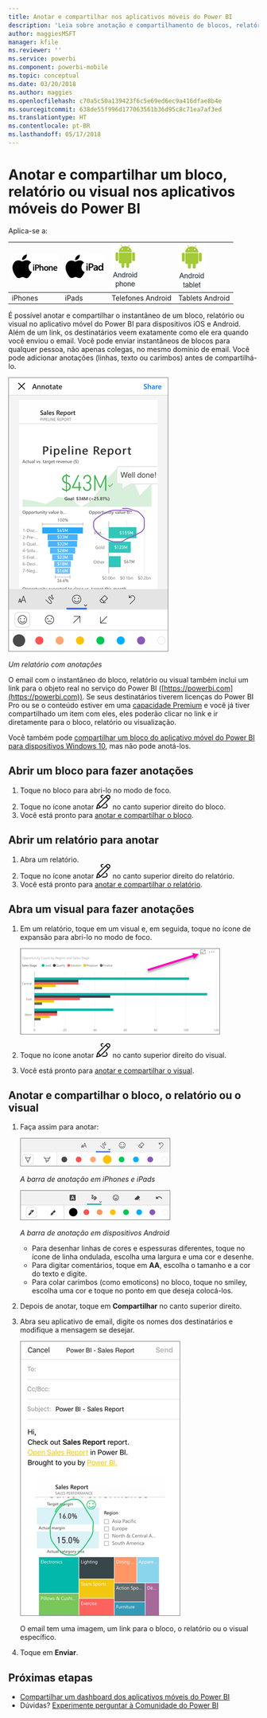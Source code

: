 ```yaml
---
title: Anotar e compartilhar nos aplicativos móveis do Power BI
description: 'Leia sobre anotação e compartilhamento de blocos, relatórios e visuais do aplicativo móvel do Microsoft Power BI para iOS e Android. '
author: maggiesMSFT
manager: kfile
ms.reviewer: ''
ms.service: powerbi
ms.component: powerbi-mobile
ms.topic: conceptual
ms.date: 03/20/2018
ms.author: maggies
ms.openlocfilehash: c70a5c50a139423f6c5e69ed6ec9a416dfae8b4e
ms.sourcegitcommit: 638de55f996d177063561b36d95c8c71ea7af3ed
ms.translationtype: HT
ms.contentlocale: pt-BR
ms.lasthandoff: 05/17/2018
---
```

# <a name="annotate-and-share-a-tile-report-or-visual-in-power-bi-mobile-apps"></a>Anotar e compartilhar um bloco, relatório ou visual nos aplicativos móveis do Power BI
Aplica-se a:

| ![iPhone](media/mobile-annotate-and-share-a-tile-from-the-mobile-apps/iphone-logo-50-px.png) | ![iPad](media/mobile-annotate-and-share-a-tile-from-the-mobile-apps/ipad-logo-50-px.png) | ![Telefone Android](media/mobile-annotate-and-share-a-tile-from-the-mobile-apps/android-phone-logo-50-px.png) | ![Tablet Android](media/mobile-annotate-and-share-a-tile-from-the-mobile-apps/android-tablet-logo-50-px.png) |
|:--- |:--- |:--- |:--- |
| iPhones |iPads |Telefones Android |Tablets Android |

É possível anotar e compartilhar o instantâneo de um bloco, relatório ou visual no aplicativo móvel do Power BI para dispositivos iOS e Android. Além de um link, os destinatários veem exatamente como ele era quando você enviou o email. Você pode enviar instantâneos de blocos para qualquer pessoa, não apenas colegas, no mesmo domínio de email. Você pode adicionar anotações (linhas, texto ou carimbos) antes de compartilhá-lo.

![Relatório com anotações](media/mobile-annotate-and-share-a-tile-from-the-mobile-apps/power-bi-iphone-annotate.png)

*Um relatório com anotações*

O email com o instantâneo do bloco, relatório ou visual também inclui um link para o objeto real no serviço do Power BI ([https://powerbi.com](https://powerbi.com)). Se seus destinatários tiverem licenças do Power BI Pro ou se o conteúdo estiver em uma [capacidade Premium](service-premium.md) e você já tiver compartilhado um item com eles, eles poderão clicar no link e ir diretamente para o bloco, relatório ou visualização. 

Você também pode [compartilhar um bloco do aplicativo móvel do Power BI para dispositivos Windows 10](mobile-share-tile-windows-10-phone-app.md), mas não pode anotá-los.

## <a name="open-a-tile-for-annotating"></a>Abrir um bloco para fazer anotações
1. Toque no bloco para abri-lo no modo de foco.
2. Toque no ícone anotar ![Ícone Anotar](media/mobile-annotate-and-share-a-tile-from-the-mobile-apps/power-bi-ios-annotate-icon.png) no canto superior direito do bloco.
3. Você está pronto para [anotar e compartilhar o bloco](mobile-annotate-and-share-a-tile-from-the-mobile-apps.md#annotate-and-share-the-tile-report-or-visual).

## <a name="open-a-report-for-annotating"></a>Abrir um relatório para anotar
1. Abra um relatório. 
2. Toque no ícone anotar ![Ícone Anotar](media/mobile-annotate-and-share-a-tile-from-the-mobile-apps/power-bi-ios-annotate-icon.png) no canto superior direito do relatório.
3. Você está pronto para [anotar e compartilhar o relatório](mobile-annotate-and-share-a-tile-from-the-mobile-apps.md#annotate-and-share-the-tile-report-or-visual).

## <a name="open-a-visual-for-annotating"></a>Abra um visual para fazer anotações
1. Em um relatório, toque em um visual e, em seguida, toque no ícone de expansão para abri-lo no modo de foco. 
   
    ![Ícone do modo de foco](media/mobile-annotate-and-share-a-tile-from-the-mobile-apps/power-bi-ios-visual-focus-mode.png)
2. Toque no ícone anotar ![Ícone Anotar](media/mobile-annotate-and-share-a-tile-from-the-mobile-apps/power-bi-ios-annotate-icon.png) no canto superior direito do visual.
3. Você está pronto para [anotar e compartilhar o visual](mobile-annotate-and-share-a-tile-from-the-mobile-apps.md#annotate-and-share-the-tile-report-or-visual).

## <a name="annotate-and-share-the-tile-report-or-visual"></a>Anotar e compartilhar o bloco, o relatório ou o visual
1. Faça assim para anotar:  
   
   ![Barra de anotação em iPhones e iPads](media/mobile-annotate-and-share-a-tile-from-the-mobile-apps/power-bi-ios-annotation-menu.png)
   
   *A barra de anotação em iPhones e iPads*
   
   ![Barra de anotação em dispositivos Android](media/mobile-annotate-and-share-a-tile-from-the-mobile-apps/power-bi-android-annotate-bar.png)
   
   *A barra de anotação em dispositivos Android*
   
   * Para desenhar linhas de cores e espessuras diferentes, toque no ícone de linha ondulada, escolha uma largura e uma cor e desenhe.  
   * Para digitar comentários, toque em **AA**, escolha o tamanho e a cor do texto e digite.  
   * Para colar carimbos (como emoticons) no bloco, toque no smiley, escolha uma cor e toque no ponto em que deseja colocá-los.   
2. Depois de anotar, toque em **Compartilhar** no canto superior direito.
3. Abra seu aplicativo de email, digite os nomes dos destinatários e modifique a mensagem se desejar.  
   
   ![Relatório anotado no email](media/mobile-annotate-and-share-a-tile-from-the-mobile-apps/power-bi-iphone-annotate-send.png)
   
   O email tem uma imagem, um link para o bloco, o relatório ou o visual específico. 
4. Toque em **Enviar**.

## <a name="next-steps"></a>Próximas etapas
* [Compartilhar um dashboard dos aplicativos móveis do Power BI](mobile-share-dashboard-from-the-mobile-apps.md)
* Dúvidas? [Experimente perguntar à Comunidade do Power BI](http://community.powerbi.com/)

